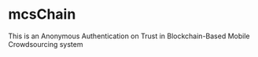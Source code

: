 # mcsChain
This is an Anonymous Authentication on Trust in Blockchain-Based Mobile Crowdsourcing system
